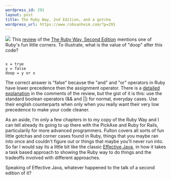 ```yaml
--- 
wordpress_id: 291
layout: post
title: The Ruby Way, 2nd Edition, and a gotcha
wordpress_url: https://www.robsanheim.com/?p=291
---
```

<a href="https://www.amazon.com/gp/product/0672328844?ie=UTF8&tag=panasonicyout-20&linkCode=as2&camp=1789&creative=9325&creativeASIN=0672328844"><img class="right" border="0" src="https://images.amazon.com/images/P/0672328844.01._AA_SCMZZZZZZZ_V34026226_.jpg"/></a><img src="https://www.assoc-amazon.com/e/ir?t=panasonicyout-20&l=as2&o=1&a=0672328844" width="1" height="1" border="0" alt="" style="border:none !important; margin:0px !important;" />
This <a href="https://www.linuxjournal.com/node/1000140">review</a> of the <a href="https://www.amazon.com/gp/product/0672328844?ie=UTF8&tag=panasonicyout-20&linkCode=as2&camp=1789&creative=9325&creativeASIN=0672328844">The Ruby Way, Second Edition</a><img src="https://www.assoc-amazon.com/e/ir?t=panasonicyout-20&l=as2&o=1&a=0672328844" width="1" height="1" border="0" alt="" style="border:none !important; margin:0px !important;" /> mentions one of Ruby's fun little corners.  To illustrate, what is the value of "doop" after this code?
<pre><code>
x = true
y = false
doop = y or x
</code></pre>
The correct answer is "false" because the "and" and "or" operators in Ruby have lower precedence then the assignment operator.  There is a <a href="https://www.linuxjournal.com/node/1000140#comment-198876">detailed explanation</a> in the comments of the review, but the gist of it is this: use the standard boolean operators (&& and ||) for normal, everyday cases.  Use their english counterparts when only when you really want their very low precedence to make your code cleaner.

As an aside, I'm only a few chapters in to my copy of the Ruby Way and I can tell already its going to up there with the PickAxe and Ruby for Rails, particularily for more advanced programmers.  Fulton covers all sorts of fun little gotchas and corner cases found in Ruby, things that you maybe ran into once and couldn't figure out or things that maybe you'll never run into.  So far I would say its a little bit like the classic <a href="https://www.amazon.com/gp/product/0201310058?ie=UTF8&tag=panasonicyout-20&linkCode=as2&camp=1789&creative=9325&creativeASIN=0201310058">Effective Java </a><img src="https://www.assoc-amazon.com/e/ir?t=panasonicyout-20&l=as2&o=1&a=0201310058" width="1" height="1" border="0" alt="" style="border:none !important; margin:0px !important;" /> in how it takes a task based approach to showing the Ruby way to do things and the tradeoffs involved with different approaches.

Speaking of Effective Java, whatever happened to the talk of a second edition of it?
